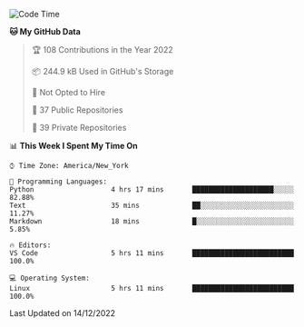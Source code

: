 <!--START_SECTION:waka-->
![Code Time](http://img.shields.io/badge/Code%20Time-121%20hrs%207%20mins-blue)

**🐱 My GitHub Data** 

> 🏆 108 Contributions in the Year 2022
 > 
> 📦 244.9 kB Used in GitHub's Storage 
 > 
> 🚫 Not Opted to Hire
 > 
> 📜 37 Public Repositories 
 > 
> 🔑 39 Private Repositories  
 > 
📊 **This Week I Spent My Time On** 

```text
⌚︎ Time Zone: America/New_York

💬 Programming Languages: 
Python                   4 hrs 17 mins       ████████████████████░░░░░   82.88% 
Text                     35 mins             ██░░░░░░░░░░░░░░░░░░░░░░░   11.27% 
Markdown                 18 mins             █░░░░░░░░░░░░░░░░░░░░░░░░   5.85%

🔥 Editors: 
VS Code                  5 hrs 11 mins       █████████████████████████   100.0%

💻 Operating System: 
Linux                    5 hrs 11 mins       █████████████████████████   100.0%

```


 Last Updated on 14/12/2022
<!--END_SECTION:waka-->